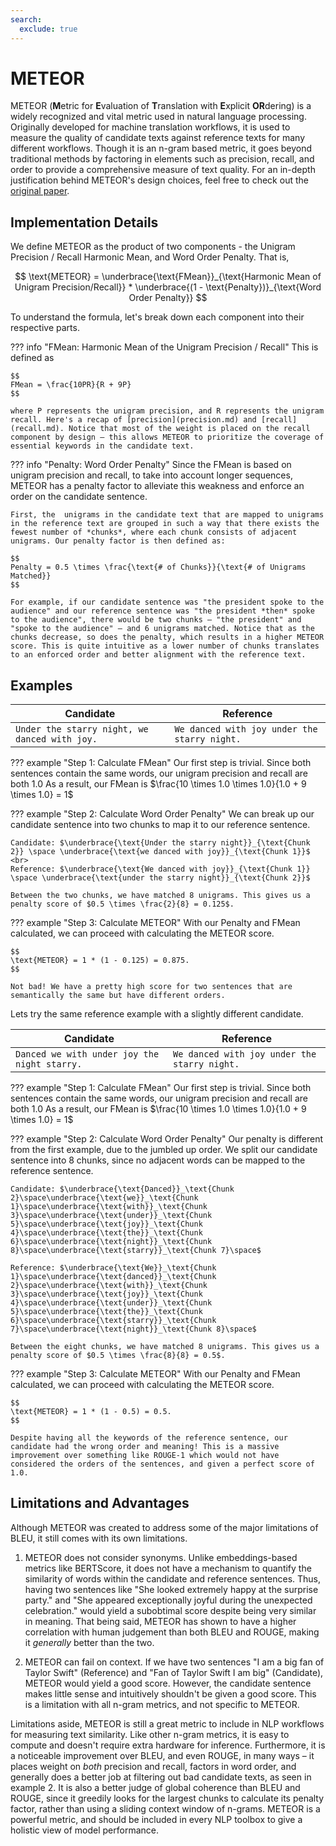 ```yaml
---
search:
  exclude: true
---
```


# METEOR

METEOR (**M**etric for **E**valuation of **T**ranslation with **E**xplicit **OR**dering) is a widely recognized and vital metric used in natural language processing. Originally developed for machine translation workflows, it is used to measure the quality of candidate texts against reference texts for many different workflows. Though it is an n-gram based metric, it goes beyond traditional methods by factoring in elements such as precision, recall, and order to provide a comprehensive measure of text quality. For an in-depth justification behind METEOR's design choices, feel free to check out the [original paper](https://www.cs.cmu.edu/~alavie/METEOR/pdf/Banerjee-Lavie-2005-METEOR.pdf).

## Implementation Details

We define METEOR as the product of two components - the Unigram Precision / Recall Harmonic Mean, and Word Order Penalty. That is,

$$
\text{METEOR} = \underbrace{\text{FMean}}_{\text{Harmonic Mean of Unigram Precision/Recall}} * \underbrace{(1 - \text{Penalty})}_{\text{Word Order Penalty}}
$$

To understand the formula, let's break down each component into their respective parts.


??? info "FMean: Harmonic Mean of the Unigram Precision / Recall"
    This is defined as

    $$
    FMean = \frac{10PR}{R + 9P}
    $$

    where P represents the unigram precision, and R represents the unigram recall. Here's a recap of [precision](precision.md) and [recall](recall.md). Notice that most of the weight is placed on the recall component by design – this allows METEOR to prioritize the coverage of essential keywords in the candidate text.

??? info "Penalty: Word Order Penalty"
    Since the FMean is based on unigram precision and recall, to take into account longer sequences, METEOR has a penalty factor to alleviate this weakness and enforce an order on the candidate sentence.

    First, the  unigrams in the candidate text that are mapped to unigrams in the reference text are grouped in such a way that there exists the fewest number of *chunks*, where each chunk consists of adjacent unigrams. Our penalty factor is then defined as:

    $$
    Penalty = 0.5 \times \frac{\text{# of Chunks}}{\text{# of Unigrams Matched}}
    $$

    For example, if our candidate sentence was "the president spoke to the audience" and our reference sentence was "the president *then* spoke to the audience", there would be two chunks – "the president" and "spoke to the audience" – and 6 unigrams matched. Notice that as the chunks decrease, so does the penalty, which results in a higher METEOR score. This is quite intuitive as a lower number of chunks translates to an enforced order and better alignment with the reference text.

## Examples

| Candidate | Reference |
| --- | --- |
| `Under the starry night, we danced with joy.` | `We danced with joy under the starry night.` |

??? example "Step 1: Calculate FMean"
    Our first step is trivial. Since both sentences contain the same words, our unigram precision and recall are both 1.0
    As a result, our FMean is $\frac{10 \times 1.0 \times 1.0}{1.0 + 9 \times 1.0} = 1$

??? example "Step 2: Calculate Word Order Penalty"
    We can break up our candidate sentence into two chunks to map it to our reference sentence.

    Candidate: $\underbrace{\text{Under the starry night}}_{\text{Chunk 2}} \space \underbrace{\text{we danced with joy}}_{\text{Chunk 1}}$ <br>
    Reference: $\underbrace{\text{We danced with joy}}_{\text{Chunk 1}} \space \underbrace{\text{under the starry night}}_{\text{Chunk 2}}$

    Between the two chunks, we have matched 8 unigrams. This gives us a penalty score of $0.5 \times \frac{2}{8} = 0.125$.

??? example "Step 3: Calculate METEOR"
    With our Penalty and FMean calculated, we can proceed with calculating the METEOR score.

    $$
    \text{METEOR} = 1 * (1 - 0.125) = 0.875.
    $$

    Not bad! We have a pretty high score for two sentences that are semantically the same but have different orders.

Lets try the same reference example with a slightly different candidate.

| Candidate | Reference |
| --- | --- |
| `Danced we with under joy the night starry.` | `We danced with joy under the starry night.` |

??? example "Step 1: Calculate FMean"
    Our first step is trivial. Since both sentences contain the same words, our unigram precision and recall are both 1.0
    As a result, our FMean is $\frac{10 \times 1.0 \times 1.0}{1.0 + 9 \times 1.0} = 1$

??? example "Step 2: Calculate Word Order Penalty"
    Our penalty is different from the first example, due to the jumbled up order. We split our candidate sentence into 8 chunks, since no adjacent words can be mapped to the reference sentence.

    Candidate: $\underbrace{\text{Danced}}_\text{Chunk 2}\space\underbrace{\text{we}}_\text{Chunk 1}\space\underbrace{\text{with}}_\text{Chunk 3}\space\underbrace{\text{under}}_\text{Chunk 5}\space\underbrace{\text{joy}}_\text{Chunk 4}\space\underbrace{\text{the}}_\text{Chunk 6}\space\underbrace{\text{night}}_\text{Chunk 8}\space\underbrace{\text{starry}}_\text{Chunk 7}\space$

    Reference: $\underbrace{\text{We}}_\text{Chunk 1}\space\underbrace{\text{danced}}_\text{Chunk 2}\space\underbrace{\text{with}}_\text{Chunk 3}\space\underbrace{\text{joy}}_\text{Chunk 4}\space\underbrace{\text{under}}_\text{Chunk 5}\space\underbrace{\text{the}}_\text{Chunk 6}\space\underbrace{\text{starry}}_\text{Chunk 7}\space\underbrace{\text{night}}_\text{Chunk 8}\space$

    Between the eight chunks, we have matched 8 unigrams. This gives us a penalty score of $0.5 \times \frac{8}{8} = 0.5$.

??? example "Step 3: Calculate METEOR"
    With our Penalty and FMean calculated, we can proceed with calculating the METEOR score.

    $$
    \text{METEOR} = 1 * (1 - 0.5) = 0.5.
    $$

    Despite having all the keywords of the reference sentence, our candidate had the wrong order and meaning! This is a massive improvement over something like ROUGE-1 which would not have considered the orders of the sentences, and given a perfect score of 1.0.

## Limitations and Advantages
Although METEOR was created to address some of the major limitations of BLEU, it still comes with its own limitations.

1. METEOR does not consider synonyms. Unlike embeddings-based metrics like BERTScore, it does not have a mechanism to quantify the similarity of words within the candidate and reference sentences. Thus, having two sentences like "She looked extremely happy at the surprise party." and "She appeared exceptionally joyful during the unexpected celebration." would yield a subobtimal score despite being very similar in meaning. That being said, METEOR has shown to have a higher correlation with human judgement than both BLEU and ROUGE, making it *generally* better than the two.

2. METEOR can fail on context. If we have two sentences "I am a big fan of Taylor Swift" (Reference) and "Fan of Taylor Swift I am big" (Candidate), METEOR would yield a good score. However, the candidate sentence makes little sense and intuitively shouldn't be given a good score. This is a limitation with all n-gram metrics, and not specific to METEOR.

Limitations aside, METEOR is still a great metric to include in NLP workflows for measuring text similarity. Like other n-gram metrics, it is easy to compute and doesn't require extra hardware for inference. Furthermore, it is a noticeable improvement over BLEU, and even ROUGE, in many ways – it places weight on *both* precision and recall, factors in word order, and generally does a better job at filtering out bad candidate texts, as seen in example 2. It is also a better judge of global coherence than BLEU and ROUGE, since it greedily looks for the largest chunks to calculate its penalty factor, rather than using a sliding context window of n-grams. METEOR is a powerful metric, and should be included in every NLP toolbox to give a holistic view of model performance.

